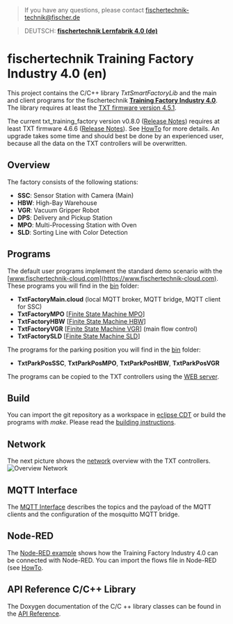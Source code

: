 > If you have any questions, please contact fischertechnik-technik@fischer.de

> DEUTSCH: [**fischertechnik Lernfabrik 4.0 (de)**](README_de.md)

# fischertechnik Training Factory Industry 4.0 (en)
This project contains the C/C++ library *TxtSmartFactoryLib* and the main and client programs for the fischertechnik [**Training Factory Industry 4.0**](https://www.fischertechnik.de/en/service/elearning/teaching/lernfabrik-4). The library requires at least the [TXT firmware version 4.5.1](https://github.com/fischertechnik/FT-TXT/releases).

The current txt_training_factory version v0.8.0 ([Release Notes](https://github.com/fischertechnik/txt_training_factory/releases)) requires at least TXT firmware 4.6.6 ([Release Notes](https://github.com/fischertechnik/FT-TXT/releases)). See [HowTo](doc/Factory_Update.md) for more details. An upgrade takes some time and should best be done by an experienced user, because all the data on the TXT controllers will be overwritten.

## Overview
The factory consists of the following stations:
* **SSC**: Sensor Station with Camera (Main)
* **HBW**: High-Bay Warehouse
* **VGR**: Vacuum Gripper Robot
* **DPS**: Delivery and Pickup Station
* **MPO**: Multi-Processing Station with Oven
* **SLD**: Sorting Line with Color Detection

## Programs
The default user programs implement the standard demo scenario with the [www.fischertechnik-cloud.com](https://www.fischertechnik-cloud.com). These programs you will find in the [bin](https://github.com/fischertechnik/txt_training_factory/tree/master/bin) folder:
* **TxtFactoryMain.cloud** (local MQTT broker, MQTT bridge, MQTT client for SSC)
* **TxtFactoryMPO** [[Finite State Machine MPO](https://fischertechnik.github.io/txt_training_factory_doc/html/dot_TxtMultiProcessingStationRun.png)]
* **TxtFactoryHBW** [[Finite State Machine HBW](https://fischertechnik.github.io/txt_training_factory_doc/html/dot_TxtHighBayWarehouseRun.png)]
* **TxtFactoryVGR** [[Finite State Machine VGR](https://fischertechnik.github.io/txt_training_factory_doc/html/dot_TxtVacuumGripperRobotRun.png)] (main flow control)
* **TxtFactorySLD** [[Finite State Machine SLD](https://fischertechnik.github.io/txt_training_factory_doc/html/dot_TxtSortingLineRun.png)]

The programs for the parking position you will find in the [bin](https://github.com/fischertechnik/txt_training_factory/tree/master/bin) folder:
* **TxtParkPosSSC**, **TxtParkPosMPO**, **TxtParkPosHBW**, **TxtParkPosVGR**

The programs can be copied to the TXT controllers using the [WEB server](doc/WEBServer.md).

## Build
You can import the git repository as a workspace in [eclipse CDT](https://www.eclipse.org/cdt/downloads.php) or build the programs with *make*. Please read the [building instructions](doc/IDE_Setup.md). 

## Network
The next picture shows the [network](doc/Network_Config.md) overview with the TXT controllers.
![Overview Network](doc/Overview_Network.PNG "Overview Network")

## MQTT Interface
The [MQTT Interface](TxtSmartFactoryLib/doc/MqttInterface.md) describes the topics and the payload of the MQTT clients and the configuration of the mosquitto MQTT bridge. 

## Node-RED
The [Node-RED example](Node-RED/flows.json) shows how the Training Factory Industry 4.0 can be connected with Node-RED. You can import the flows file in Node-RED (see [HowTo](https://nodered.org/docs/user-guide/editor/workspace/import-export).

## API Reference C/C++ Library
The Doxygen documentation of the C/C ++ library classes can be found in the [API Reference](https://fischertechnik.github.io/txt_training_factory_doc/html/index.html).
